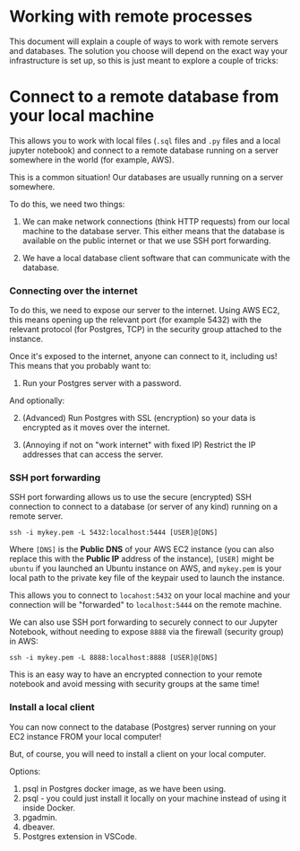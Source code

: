 # Working with remote processes

This document will explain a couple of ways to work with remote servers and databases. The solution you choose will depend on the exact way your infrastructure is set up, so this is just meant to explore a couple of tricks:


# Connect to a remote database from your local machine

This allows you to work with local files (`.sql` files and `.py` files and a local jupyter notebook) and connect to a remote database running on a server somewhere in the world (for example, AWS). 

This is a common situation! Our databases are usually running on a server somewhere. 

To do this, we need two things:

1. We can make network connections (think HTTP requests) from our local machine to the database server. This either means that the database is available on the public internet or that we use SSH port forwarding.

2. We have a local database client software that can communicate with the database.


### Connecting over the internet

To do this, we need to expose our server to the internet. Using AWS EC2, this means opening up the relevant port (for example 5432) with the relevant protocol (for Postgres, TCP) in the security group attached to the instance. 

Once it's exposed to the internet, anyone can connect to it, including us! This means that you probably want to: 

1. Run your Postgres server with a password. 

And optionally: 

2. (Advanced) Run Postgres with SSL (encryption) so your data is encrypted as it moves over the internet. 

3. (Annoying if not on "work internet" with fixed IP) Restrict the IP addresses that can access the server.

### SSH port forwarding

SSH port forwarding allows us to use the secure (encrypted) SSH connection to connect to a database (or server of any kind) running on a remote server.


``` shell
ssh -i mykey.pem -L 5432:localhost:5444 [USER]@[DNS]
```

Where `[DNS]` is the **Public DNS** of your AWS EC2 instance (you can also replace this with the **Public IP** address of the instance), `[USER]` might be `ubuntu` if you launched an Ubuntu instance on AWS, and `mykey.pem` is your local path to the private key file of the keypair used to launch the instance.

This allows you to connect to `locahost:5432` on your local machine and your connection will be "forwarded" to `localhost:5444` on the remote machine.

We can also use SSH port forwarding to securely connect to our Jupyter Notebook, without needing to expose `8888` via the firewall (security group) in AWS:

``` shell
ssh -i mykey.pem -L 8888:localhost:8888 [USER]@[DNS]
```

This is an easy way to have an encrypted connection to your remote notebook and avoid messing with security groups at the same time!


### Install a local client

You can now connect to the database (Postgres) server running on your EC2 instance FROM your local computer!

But, of course, you will need to install a client on your local computer.

Options:

1. psql in Postgres docker image, as we have been using.
2. psql - you could just install it locally on your machine instead of using it inside Docker.
3. pgadmin.
4. dbeaver.
5. Postgres extension in VSCode.
